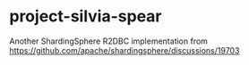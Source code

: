 # project-silvia-spear
Another ShardingSphere R2DBC implementation from https://github.com/apache/shardingsphere/discussions/19703
